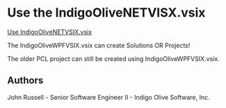 # Use the IndigoOliveNETVISX.vsix

[Use IndigoOliveNETVSIX.vsix](../ReadMe.md)

The IndigoOliveWPFVSIX.vsix can create Solutions OR Projects!

The older PCL project can still be created using IndigoOliveWPFVSIX.vsix.

## Authors

John Russell - Senior Software Engineer II - Indigo Olive Software, Inc.

